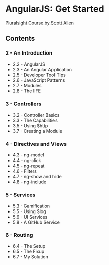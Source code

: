# AngularJS: Get Started

[Pluralsight Course by Scott Allen](https://app.pluralsight.com/library/courses/angularjs-get-started/table-of-contents)

## Contents

### 2 - An Introduction

* 2.2 - AngularJS
* 2.3 - An Angular Application
* 2.5 - Developer Tool Tips
* 2.6 - JavaScript Patterns
* 2.7 - Modules
* 2.8 - The IIFE

### 3 - Controllers

* 3.2 - Controller Basics
* 3.3 - The Capabilities
* 3.5 - Using $http
* 3.7 - Creating a Module

### 4 - Directives and Views

* 4.3 - ng-model
* 4.4 - ng-click
* 4.5 - ng-repeat
* 4.6 - Filters
* 4.7 - ng-show and hide
* 4.8 - ng-include

### 5 - Services

* 5.3 - Gamification
* 5.5 - Using $log
* 5.6 - UI Services
* 5.8 - A GitHub Service

### 6 - Routing

* 6.4 - The Setup
* 6.5 - The Fixup
* 6.7 - My Solution
